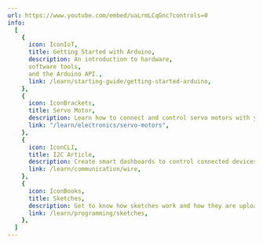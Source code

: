 ```yaml
---
url: https://www.youtube.com/embed/uaLrmLCqGnc?controls=0
info:
  [
    {
      icon: IconIoT,
      title: Getting Started with Arduino,
      description: An introduction to hardware,
      software tools,
      and the Arduino API.,
      link: /learn/starting-guide/getting-started-arduino,
    },
    {
      icon: IconBrackets,
      title: Servo Motor,
      description: Learn how to connect and control servo motors with your Arduino board,
      link: "/learn/electronics/servo-motors",
    },
    {
      icon: IconCLI,
      title: I2C Article,
      description: Create smart dashboards to control connected devices using few coding,
      link: /learn/communication/wire,
    },
    {
      icon: IconBooks,
      title: Sketches,
      description: Get to know how sketches work and how they are uploaded to an Arduino.,
      link: /learn/programming/sketches,
    },
  ]
---
```

